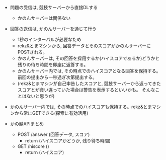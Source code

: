 - 問題の受信は, 競技サーバーから直接DLする
    - かのんサーバーは関係ない

- 回答の送信は, かのんサーバーを通じて行う
    - 1秒のインターバルが必要なため
    - rekz&とまマシンから, 回答データとそのスコアがかのんサーバーにPOSTされる。
    - かのんサーバーは, その回答を採用するか(ハイスコアであるか)どうかと残りの待ち時間を即座に返答する。
    - かのんサーバー内では, その時点でのハイスコアとなる回答を保持する。前回の提出から一秒過ぎ次第提出する。
    - (rekz&とまマシンが自己申告したスコアと, 競技サーバーから返ってきたスコアとが食い違っていた場合は警告を表示するといいかも。
        そんなことはないと思うが)

- かのんサーバー内では, その時点でのハイスコアも保持する。rekz&とまマシンから常にGETできる(探索に有効活用)

- かの鯖APIまとめ
    - POST /answer (回答データ, スコア)
        - return (ハイスコアかどうか, 残り待ち時間)
    - GET /hiscore ()
        - return (ハイスコア)
